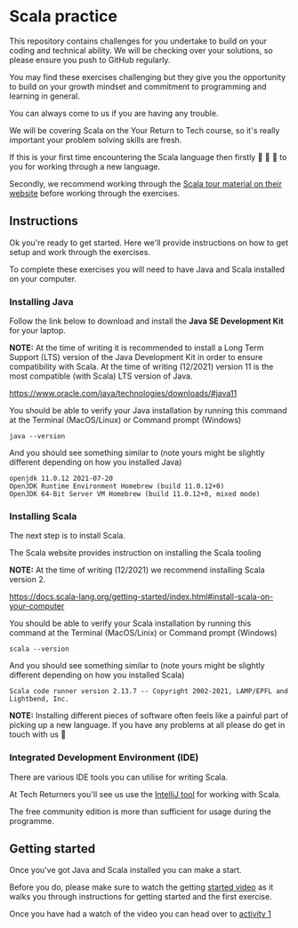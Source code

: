 # Scala practice

This repository contains challenges for you undertake to build on your coding and technical ability. We will be checking over your solutions, so please ensure you push to GitHub regularly.

You may find these exercises challenging but they give you the opportunity to build on your growth mindset and commitment to programming and learning in general. 

You can always come to us if you are having any trouble.

We will be covering Scala on the Your Return to Tech course, so it's really important your problem solving skills are fresh.

If this is your first time encountering the Scala language then firstly 🙌 🙌 🙌 to you for working through a new language. 

Secondly, we recommend working through the [Scala tour material on their website](https://docs.scala-lang.org/tour/tour-of-scala.html) before working through the exercises.

## Instructions

Ok you're ready to get started. Here we'll provide instructions on how to get setup and work through the exercises.

To complete these exercises you will need to have Java and Scala installed on your computer.

### Installing Java

Follow the link below to download and install the **Java SE Development Kit** for your laptop. 

**NOTE:** At the time of writing it is recommended to install a Long Term Support (LTS) version of the Java Development Kit in order to ensure compatibility with Scala. At the time of writing (12/2021) version 11 is the most compatible (with Scala) LTS version of Java.  

https://www.oracle.com/java/technologies/downloads/#java11

You should be able to verify your Java installation by running this command at the Terminal (MacOS/Linux) or Command prompt (Windows)

```
java --version
```

And you should see something similar to (note yours might be slightly different depending on how you installed Java)

```
openjdk 11.0.12 2021-07-20
OpenJDK Runtime Environment Homebrew (build 11.0.12+0)
OpenJDK 64-Bit Server VM Homebrew (build 11.0.12+0, mixed mode)
```

### Installing Scala

The next step is to install Scala. 

The Scala website provides instruction on installing the Scala tooling

**NOTE:** At the time of writing (12/2021) we recommend installing Scala version 2.

https://docs.scala-lang.org/getting-started/index.html#install-scala-on-your-computer

You should be able to verify your Scala installation by running this command at the Terminal (MacOS/Linix) or Command prompt (Windows)

```
scala --version
```

And you should see something similar to (note yours might be slightly different depending on how you installed Scala)

```
Scala code runner version 2.13.7 -- Copyright 2002-2021, LAMP/EPFL and Lightbend, Inc.
```

**NOTE:** Installing different pieces of software often feels like a painful part of picking up a new language. If you have any problems at all please do get in touch with us 🙂

### Integrated Development Environment (IDE)

There are various IDE tools you can utilise for writing Scala. 

At Tech Returners you'll see us use the [IntelliJ tool](https://www.jetbrains.com/idea/download) for working with Scala.

The free community edition is more than sufficient for usage during the programme.

## Getting started

Once you've got Java and Scala installed you can make a start.

Before you do, please make sure to watch the getting [started video](./docs/scala_getting_started.mp4) as it walks you through instructions for getting started and the first exercise.

Once you have had a watch of the video you can head over to [activity 1](./docs/activity_1.md)









